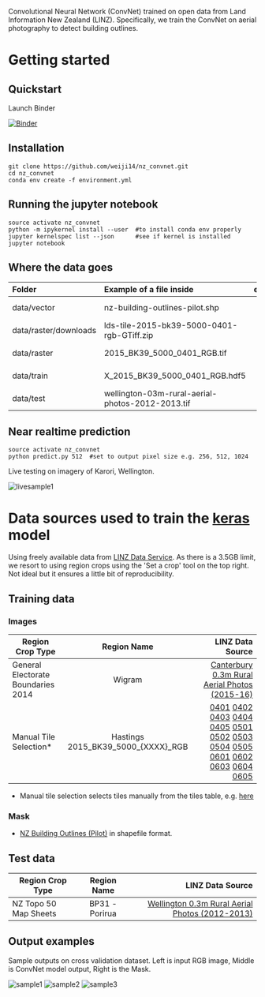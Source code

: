Convolutional Neural Network (ConvNet) trained on open data from Land Information New Zealand (LINZ). Specifically, we train the ConvNet on aerial photography to detect building outlines.

# Getting started

## Quickstart

Launch Binder

[![Binder](https://mybinder.org/badge.svg)](https://mybinder.org/v2/gh/weiji14/nz_convnet/master)

## Installation

    git clone https://github.com/weiji14/nz_convnet.git
    cd nz_convnet
    conda env create -f environment.yml

## Running the jupyter notebook

    source activate nz_convnet
    python -m ipykernel install --user  #to install conda env properly
    jupyter kernelspec list --json      #see if kernel is installed
    jupyter notebook

## Where the data goes

|Folder                 | Example of a file inside                         | extension | Notes          |
|:--------------------- |:------------------------------------------------ |:---------:|:-------------- |
| data/vector           | nz-building-outlines-pilot.shp                   | \*.shp    | see section Training data/Mask |
| data/raster/downloads | lds-tile-2015-bk39-5000-0401-rgb-GTiff.zip       | \*.zip    | see section Training data/Images  |
| data/raster           | 2015_BK39_5000_0401_RGB.tif                      | \*.tif    | unzipped files from data/raster/downloads |
| data/train            | X_2015_BK39_5000_0401_RGB.hdf5                   | \*.hdf5   | binary of tif file to load into numpy array |
| data/test             | wellington-03m-rural-aerial-photos-2012-2013.tif | \*.tif    | unzipped files similar to those in data/raster |

## Near realtime prediction
    
    source activate nz_convnet
    python predict.py 512  #set to output pixel size e.g. 256, 512, 1024

Live testing on imagery of Karori, Wellington.

![livesample1](https://user-images.githubusercontent.com/23487320/36468063-aed6c1bc-1746-11e8-8337-51a6a62ec796.gif)

# Data sources used to train the [keras](https://github.com/keras-team/keras) model

Using freely available data from [LINZ Data Service](https://data.linz.govt.nz/). As there is a 3.5GB limit, we resort to using region crops using the 'Set a crop' tool on the top right. Not ideal but it ensures a little bit of reproducibility.

## Training data

### Images

|Region Crop Type                       |Region Name                          |LINZ Data Source|
| ------------------------------------- |:-----------------------------------:| --------------:|
| General Electorate Boundaries 2014    | Wigram                              | [Canterbury 0.3m Rural Aerial Photos (2015-16)](https://data.linz.govt.nz/layer/53519-canterbury-03m-rural-aerial-photos-2015-16/) |
| Manual Tile Selection\*               | Hastings 2015_BK39_5000_{XXXX}_RGB  | [0401](https://data.linz.govt.nz/x/vnGVkg) [0402](https://data.linz.govt.nz/x/aA5XSv) [0403](https://data.linz.govt.nz/x/DYsY9B) [0404](https://data.linz.govt.nz/x/qvgapR) [0405](https://data.linz.govt.nz/x/VKVcWf) [0501](https://data.linz.govt.nz/x/8hJeCu) [0502](https://data.linz.govt.nz/x/k57ftA) [0503](https://data.linz.govt.nz/x/QTuhaQ) [0504](https://data.linz.govt.nz/x/3qijGe) [0505](https://data.linz.govt.nz/x/gEXkwt) [0601](https://data.linz.govt.nz/x/KcLnd9) [0602](https://data.linz.govt.nz/x/wy9pLP) [0603](https://data.linz.govt.nz/x/bNwq2d) [0604](https://data.linz.govt.nz/x/Ekkshs) [0605](https://data.linz.govt.nz/x/r9ZuP8) |


* Manual tile selection selects tiles manually from the tiles table, e.g. [here](https://data.linz.govt.nz/layer/53401-hawkes-bay-03m-rural-aerial-photos-2014-15/data/)

### Mask

- [NZ Building Outlines (Pilot)](https://data.linz.govt.nz/layer/53413-nz-building-outlines-pilot/) in shapefile format.

## Test data

|Region Crop Type                       |Region Name             |LINZ Data Source|
| ------------------------------------- |:----------------------:| --------------:|
| NZ Topo 50 Map Sheets                 | BP31 - Porirua         | [Wellington 0.3m Rural Aerial Photos (2012-2013)](https://data.linz.govt.nz/layer/51870-wellington-03m-rural-aerial-photos-2012-2013/)


## Output examples

Sample outputs on cross validation dataset. Left is input RGB image, Middle is ConvNet model output, Right is the Mask.

![sample1](https://user-images.githubusercontent.com/23487320/36362177-17747d88-1597-11e8-8c17-167b8037cb71.png)
![sample2](https://user-images.githubusercontent.com/23487320/36362245-9dd6fa04-1597-11e8-959b-87ed3217e131.png)
![sample3](https://user-images.githubusercontent.com/23487320/36362261-bfc48046-1597-11e8-81c9-c4139569cde0.png)
